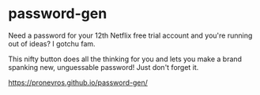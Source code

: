 # password-gen
Need a password for your 12th Netflix free trial account and you're running out of ideas? I gotchu fam.

This nifty button does all the thinking for you and lets you make a brand spanking new, unguessable password! Just don't forget it. 

https://pronevros.github.io/password-gen/
